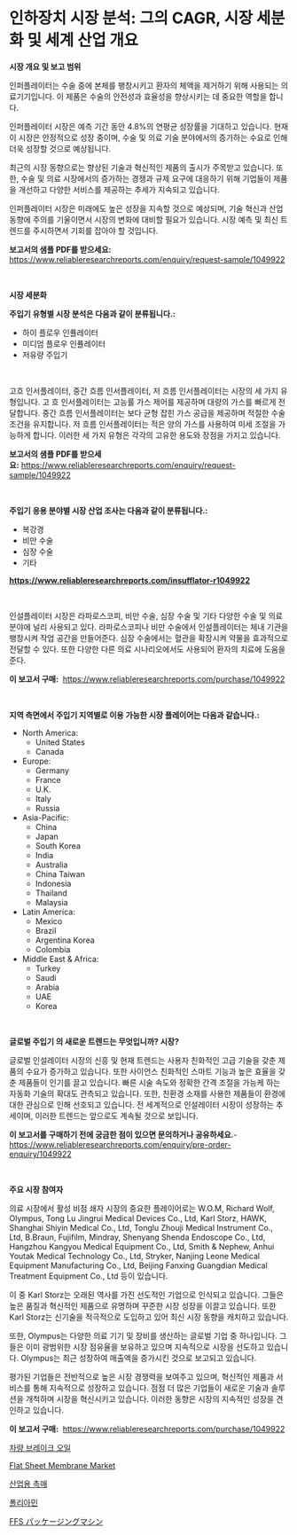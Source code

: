 <p><h1>인하장치 시장 분석: 그의 CAGR, 시장 세분화 및 세계 산업 개요</h1></p><p><strong>시장 개요 및 보고 범위</strong></p>
<p><p>인퍼플레이터는 수술 중에 본체를 팽창시키고 환자의 체액을 제거하기 위해 사용되는 의료기기입니다. 이 제품은 수술의 안전성과 효율성을 향상시키는 데 중요한 역할을 합니다.</p><p>인퍼플레이터 시장은 예측 기간 동안 4.8%의 연평균 성장률을 기대하고 있습니다. 현재 이 시장은 안정적으로 성장 중이며, 수술 및 의료 기술 분야에서의 증가하는 수요로 인해 더욱 성장할 것으로 예상됩니다.</p><p>최근의 시장 동향으로는 향상된 기술과 혁신적인 제품의 출시가 주목받고 있습니다. 또한, 수술 및 의료 시장에서의 증가하는 경쟁과 규제 요구에 대응하기 위해 기업들이 제품을 개선하고 다양한 서비스를 제공하는 추세가 지속되고 있습니다.</p><p>인퍼플레이터 시장은 미래에도 높은 성장을 지속할 것으로 예상되며, 기술 혁신과 산업 동향에 주의를 기울이면서 시장의 변화에 대비할 필요가 있습니다. 시장 예측 및 최신 트렌드를 주시하면서 기회를 잡아야 할 것입니다.</p></p>
<p><strong>보고서의 샘플 PDF를 받으세요:</strong> <a href="https://www.reliableresearchreports.com/enquiry/request-sample/1049922">https://www.reliableresearchreports.com/enquiry/request-sample/1049922</a></p>
<p>&nbsp;</p>
<p><strong>시장 세분화</strong></p>
<p><strong>주입기 유형별 시장 분석은 다음과 같이 분류됩니다.:</strong></p>
<p><ul><li>하이 플로우 인퓰레이터</li><li>미디엄 플로우 인퓰레이터</li><li>저유량 주입기</li></ul></p>
<p>&nbsp;</p>
<p><p>고흐 인서플레이터, 중간 흐름 인서플레이터, 저 흐름 인서플레이터는 시장의 세 가지 유형입니다. 고 흐 인서플레이터는 고능률 가스 제어를 제공하며 대량의 가스를 빠르게 전달합니다. 중간 흐름 인서플레이터는 보다 균형 잡힌 가스 공급을 제공하며 적절한 수술 조건을 유지합니다. 저 흐름 인서플레이터는 적은 양의 가스를 사용하여 미세 조절을 가능하게 합니다. 이러한 세 가지 유형은 각각의 고유한 용도와 장점을 가지고 있습니다.</p></p>
<p><strong>보고서의 샘플 PDF를 받으세요:</strong>&nbsp;<a href="https://www.reliableresearchreports.com/enquiry/request-sample/1049922">https://www.reliableresearchreports.com/enquiry/request-sample/1049922</a></p>
<p>&nbsp;</p>
<p><strong> 주입기 응용 분야별 시장 산업 조사는 다음과 같이 분류됩니다.:</strong></p>
<p><ul><li>복강경</li><li>비만 수술</li><li>심장 수술</li><li>기타</li></ul></p>
<p><strong><a href="https://www.reliableresearchreports.com/insufflator-r1049922">https://www.reliableresearchreports.com/insufflator-r1049922</a></strong></p>
<p>&nbsp;</p>
<p><p>인설플레이터 시장은 라파로스코피, 비만 수술, 심장 수술 및 기타 다양한 수술 및 의료 분야에 널리 사용되고 있다. 라파로스코피나 비만 수술에서 인설플레이터는 체내 기관을 팽창시켜 작업 공간을 만들어준다. 심장 수술에서는 혈관을 확장시켜 약물을 효과적으로 전달할 수 있다. 또한 다양한 다른 의료 시나리오에서도 사용되어 환자의 치료에 도움을 준다.</p></p>
<p><strong>이 보고서 구매:</strong>&nbsp; <a href="https://www.reliableresearchreports.com/purchase/1049922">https://www.reliableresearchreports.com/purchase/1049922</a></p>
<p>&nbsp;</p>
<p><strong>지역 측면에서 주입기 지역별로 이용 가능한 시장 플레이어는 다음과 같습니다.:</strong></p>
<p><ul>
    <li>
        North America:
        <ul>
            <li>United States</li>
            <li>Canada</li>
        </ul>
    </li>
    <li>
        Europe:
        <ul>
            <li>Germany</li>
            <li>France</li>
            <li>U.K.</li>
            <li>Italy</li>
            <li>Russia</li>
        </ul>
    </li>
    <li>
        Asia-Pacific:
        <ul>
            <li>China</li>
            <li>Japan</li>
            <li>South Korea</li>
            <li>India</li>
            <li>Australia</li>
            <li>China Taiwan</li>
            <li>Indonesia</li>
            <li>Thailand</li>
            <li>Malaysia</li>
        </ul>
    </li>
    <li>
        Latin America:
        <ul>
            <li>Mexico</li>
            <li>Brazil</li>
            <li>Argentina Korea</li>
            <li>Colombia</li>
        </ul>
    </li>
    <li>
        Middle East & Africa:
        <ul>
            <li>Turkey</li>
            <li>Saudi</li>
            <li>Arabia</li>
            <li>UAE</li>
            <li>Korea</li>
        </ul>
    </li>
    </ul></p>
<p>&nbsp;</p>
<p><strong>글로벌 주입기 의 새로운 트렌드는 무엇입니까? 시장?</strong></p>
<p><p>글로벌 인설레이터 시장의 신흥 및 현재 트렌드는 사용자 친화적인 고급 기술을 갖춘 제품의 수요가 증가하고 있습니다. 또한 사이언스 친화적인 스마트 기능과 높은 효율을 갖춘 제품들이 인기를 끌고 있습니다. 빠른 시술 속도와 정확한 간격 조절을 가능케 하는 자동화 기술의 확대도 관측되고 있습니다. 또한, 친환경 소재를 사용한 제품들이 환경에 대한 관심으로 인해 선호되고 있습니다. 전 세계적으로 인설레이터 시장이 성장하는 추세이며, 이러한 트렌드는 앞으로도 계속될 것으로 보입니다.</p></p>
<p><strong>이 보고서를 구매하기 전에 궁금한 점이 있으면 문의하거나 공유하세요.</strong>- <a href="https://www.reliableresearchreports.com/enquiry/pre-order-enquiry/1049922">https://www.reliableresearchreports.com/enquiry/pre-order-enquiry/1049922</a></p>
<p>&nbsp;</p>
<p><strong>주요 시장 참여자</strong></p>
<p><p>의료 시장에서 활성 비점 쇄자 시장의 중요한 플레이어로는 W.O.M, Richard Wolf, Olympus, Tong Lu Jingrui Medical Devices Co., Ltd, Karl Storz, HAWK, Shanghai Shiyin Medical Co., Ltd, Tonglu Zhouji Medical Instrument Co., Ltd, B.Braun, Fujifilm, Mindray, Shenyang Shenda Endoscope Co., Ltd, Hangzhou Kangyou Medical Equipment Co., Ltd, Smith & Nephew, Anhui Youtak Medical Technology Co., Ltd, Stryker, Nanjing Leone Medical Equipment Manufacturing Co., Ltd, Beijing Fanxing Guangdian Medical Treatment Equipment Co., Ltd 등이 있습니다.</p><p>이 중 Karl Storz는 오래된 역사를 가진 선도적인 기업으로 인식되고 있습니다. 그들은 높은 품질과 혁신적인 제품으로 유명하며 꾸준한 시장 성장을 이끌고 있습니다. 또한 Karl Storz는 신기술을 적극적으로 도입하고 있어 최신 시장 동향을 캐치하고 있습니다.</p><p>또한, Olympus는 다양한 의료 기기 및 장비를 생산하는 글로벌 기업 중 하나입니다. 그들은 이미 광범위한 시장 점유율을 보유하고 있으며 지속적으로 시장을 선도하고 있습니다. Olympus는 최근 성장하여 매출액을 증가시킨 것으로 보고되고 있습니다.</p><p>평가된 기업들은 전반적으로 높은 시장 경쟁력을 보여주고 있으며, 혁신적인 제품과 서비스를 통해 지속적으로 성장하고 있습니다. 점점 더 많은 기업들이 새로운 기술과 솔루션을 개척하며 시장을 혁신시키고 있습니다. 이러한 동향은 시장의 지속적인 성장을 견인하고 있습니다.</p></p>
<p><strong>이 보고서 구매:</strong>&nbsp;&nbsp;<a href="https://www.reliableresearchreports.com/purchase/1049922">https://www.reliableresearchreports.com/purchase/1049922</a></p>
<p><p><a href="https://github.com/xvz497517413/Market-Research-Report-List-1/blob/main/178854129670.md">차량 브레이크 오일</a></p><p><a href="https://issuu.com/reportprime-2/docs/flat-sheet-membrane-market-size-2030.pptx">Flat Sheet Membrane Market</a></p><p><a href="https://medium.com/@mekhirenner_87471/2024%EB%85%84%EB%B6%80%ED%84%B0-2031%EB%85%84%EA%B9%8C%EC%A7%80%EC%9D%98-%EA%B8%B0%EA%B0%84%EC%9D%84-%EB%8C%80%EC%83%81%EC%9C%BC%EB%A1%9C-%ED%95%9C-%EC%82%B0%EC%97%85-%EC%B4%89%EB%A7%A4-%EC%8B%9C%EC%9E%A5-%EB%B6%84%EC%84%9D-%EB%B0%8F-%EA%B7%9C%EB%AA%A8-%EC%98%88%EC%B8%A1-7710ce6d121b">산업용 촉매</a></p><p><a href="https://medium.com/@johnsonlowe2023_38650/%ED%8F%B4%EB%A6%AC%EC%95%84%EB%AF%BC-%EC%8B%9C%EC%9E%A5-%EC%9C%A0%ED%98%95-%EC%9D%91%EC%9A%A9-%EB%B0%8F-%EC%A7%80%EB%A6%AC%EC%97%90-%EB%8C%80%ED%95%9C-%ED%8F%AC%EA%B4%84%EC%A0%81%EC%9D%B8-%ED%8F%89%EA%B0%80-5f4d85ae9f6e">폴리아민</a></p><p><a href="https://medium.com/@lilliandach1969/ffs%E5%8C%85%E8%A3%85%E6%9C%BA%E5%B8%82%E5%9C%BA%E6%8F%90%E4%BE%9B%E6%9C%89%E5%85%B3%E5%B8%82%E5%9C%BA%E4%BB%BD%E9%A2%9D-%E5%B8%82%E5%9C%BA%E8%B6%8B%E5%8A%BF%E5%92%8C%E5%B8%82%E5%9C%BA%E5%A2%9E%E9%95%BF%E7%9A%84%E4%BF%A1%E6%81%AF-5add46e3dd9b">FFS パッケージングマシン</a></p></p>